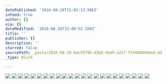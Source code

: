 ```yaml
---
datePublished: '2016-08-28T15:02:13.986Z'
inFeed: true
author: []
via: {}
dateModified: '2016-08-28T15:00:52.289Z'
title: ''
publisher: {}
description: ''
starred: false
sourcePath: _posts/2016-08-28-8ac9379b-d3b8-4b49-a217-f53480049ded.md
_type: Blurb

---
```

![](https://the-grid-user-content.s3-us-west-2.amazonaws.com/800fc637-2828-490c-9dbd-bcd89ffeac98.jpg)
![](https://the-grid-user-content.s3-us-west-2.amazonaws.com/73607e82-0775-4ed5-bbff-0a64e6241b5c.jpg)
![](https://the-grid-user-content.s3-us-west-2.amazonaws.com/deded607-4c60-44b7-9f1d-51d0fd61aed2.jpg)
![](https://the-grid-user-content.s3-us-west-2.amazonaws.com/e0c3fbd5-fc24-41bd-b671-0cc3f6dd6dd6.jpg)
![](https://the-grid-user-content.s3-us-west-2.amazonaws.com/6d5e8287-d270-42d9-90fc-516637c0b6e2.jpg)
![](https://the-grid-user-content.s3-us-west-2.amazonaws.com/4da34433-ffae-4fd1-b7a4-6a79b0d843f0.jpg)
![](https://the-grid-user-content.s3-us-west-2.amazonaws.com/41e353ca-63dd-46f9-9714-fdff5b9c69d0.jpg)
![](https://the-grid-user-content.s3-us-west-2.amazonaws.com/428773a1-9a56-493c-b211-0d482a9824bd.jpg)
![](https://the-grid-user-content.s3-us-west-2.amazonaws.com/bcc9327a-7232-4db2-9117-899c8d690b10.jpg)
![](https://the-grid-user-content.s3-us-west-2.amazonaws.com/1aafe65c-523a-42b2-9e3b-c5ee3f7163fd.jpg)
![](https://the-grid-user-content.s3-us-west-2.amazonaws.com/5291a547-ab7d-417c-9cd4-3206e4387fe0.jpg)
![](https://the-grid-user-content.s3-us-west-2.amazonaws.com/0aa47128-2e06-4a7a-a437-74d8eacae3e8.jpg)
![](https://the-grid-user-content.s3-us-west-2.amazonaws.com/bdc66007-ae07-4ca8-a68d-b420c5a94c5b.jpg)
![](https://the-grid-user-content.s3-us-west-2.amazonaws.com/6e03f7c6-cf66-4487-b462-6e3d50f04069.jpg)
![](https://the-grid-user-content.s3-us-west-2.amazonaws.com/049886e8-137e-4571-bec9-61772a39f0d1.jpg)
![](https://the-grid-user-content.s3-us-west-2.amazonaws.com/74244caa-ac20-4373-96b7-8d7c5f645390.jpg)
![](https://the-grid-user-content.s3-us-west-2.amazonaws.com/e4da661b-ebe9-4727-8e72-f3d8c17c4c8e.jpg)
![](https://the-grid-user-content.s3-us-west-2.amazonaws.com/fc672406-35c3-49b5-96c9-1ed4249ab68e.jpg)
![](https://the-grid-user-content.s3-us-west-2.amazonaws.com/3335675e-5d32-4f4c-b663-c7b9fab753fd.jpg)
![](https://the-grid-user-content.s3-us-west-2.amazonaws.com/e4afbe36-7066-4ee6-9700-0a96aa6557a2.jpg)
![](https://the-grid-user-content.s3-us-west-2.amazonaws.com/fc36aa39-7da1-410b-945b-03494d83ab5f.jpg)
![](https://the-grid-user-content.s3-us-west-2.amazonaws.com/080b105a-e72f-477b-b23a-a723e846ecc7.jpg)
![](https://the-grid-user-content.s3-us-west-2.amazonaws.com/3a3bf095-114a-44d4-895f-29191cccf933.jpg)